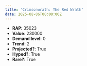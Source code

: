```yaml
---
title: 'Crimsonwrath: The Red Wrath'
date: 2025-08-06T00:00:00Z
---
```

- **RAP**: 35023
- **Value**: 230000
- **Demand level**: 0
- **Trend**: 2
- **Projected?**: True
- **Hyped?**: True
- **Rare?**: True

